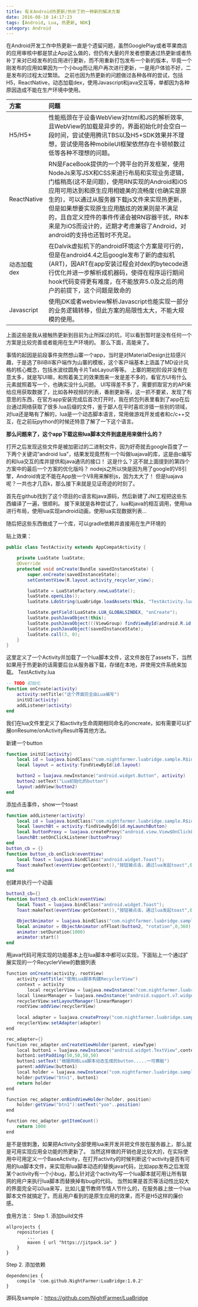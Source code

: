 ```yaml
---
title: 有关Android热更新/热补丁的一种新的解决方案
date: 2016-08-10 14:17:23
tags: [Android, Lua, 热更新, NDK]
category: Android
---
```


在Android开发工作中热更新一直是个遗留问题，虽然GooglePlay或者苹果商店的应用审核中都是禁止App这么做的，但仍有大量的开发者想要通过热更新或者热补丁来对已经发布的应用进行更新，而不用重新打包发布一个新的版本，毕竟一个刚发布的应用如果因为一个小bug而让用户再次进行更新，一是用户体验不好，二是发布的过程太过繁琐。
之前也因为热更新的问题做过各种各样的尝试，包括H5，ReactNative，动态加载dex，使用Javascript和java交互等，单都因为各种原因造成不能在生产环境中使用。

|方案      |    问题| 
|:-------- | :--------| 
|H5/H5+  | 性能瓶颈在于设备WebView对html和JS的解析效率, 且WebView的加载是异步的，界面初始化时会空白一段时间，尝试使用腾讯TBS以及H5+SDK效果并不理想，尝试使用各种mobileUI框架依然存在卡顿帧数过低等各种不理想的问题。 |
|ReactNative     | RN是FaceBook提供的一个跨平台的开发框架，使用NodeJs来写JSX和CSS来进行布局和实现业务逻辑，门槛稍高(这不是问题)，使用RN实现的Android和iOS应用可用达到和原生应用相媲美的流畅度(也确实是原生的)，可以通过从服务器下载js文件来实现热更新，但是如果想要实现原生应用酷炫的效果则是不满足的，且自定义控件的事件传递会被RN容器干扰，RN本来是为iOS而设计的，近期才考虑兼容了Android，对android的支持也还暂时不充足。| 
|动态加载dex      | 在Dalvik虚拟机下的android环境这个方案是可行的，但是在android4.4之后google发布了新的虚拟机(ART)，因ART在app安装过程会对dex的bytecode进行优化并进一步解析成机器码，使得在程序运行期间hook代码变得更有难度，在不能放弃5.0及之后的用户的前提下，这个问题是致命的 |
|Javascript      | 使用jDK或者webview解析Javascript也能实现一部分的业务逻辑转移，但此方案的局限性太大，不能大规模的使用。 |

上面这些是我从接触热更新到目前为止所踩过的坑，可以看到暂时是没有任何一个方案是比较完善或者能用在生产环境的。
那么下面，高能来了。

<!-- more -->
事情的起因是前段事件突然想山寨一个app，当时是对MaterialDesign比较感兴趣，于是选了BiliBili客户端作为山寨的模板，这个客户端基本上涵盖了MD设计风格的核心概念，包括水波纹圆角卡片TabLayout等等。
上寨的期初阶段并没有在意太多，就是写UI嘛，和照着美工的效果图来一发是差不多的，看官方UI有什么元素就照着写一个，也确实没什么问题。
UI写得差不多了，需要抓取官方的API来给应用获取数据了，比如各种视频的列表，番剧更新等，这一抓不要紧，发现了有意思的东西，在官方app安装完成后首次打开时，我在抓包列表里看到了app在后台通过网络获取了很多.lua后缀的文件，鉴于鄙人在平时喜欢涉猎一些别的领域，对lua还是略有了解的，lua是一个动态脚本语言，常用做游戏开发或者和c/c++交互，在之前玩python的时候还特意了解了一下这个语言。

**那么问题来了，这个app下载这些lua脚本文件到底是用来做什么的？**

打开之后发现这些文件是被加密过的二进制文件，因为好奇就去google百度了一下两个关键词“android lua”，结果发现竟然有一个叫做luajava的库，这是由c编写的和lua交互的库并提供和java通讯的接口！
这是什么？这不就上面提到的第四个方案中的最后一个方案的优化版吗？
nodejs之所以快是因为用了google的V8引擎，Android肯定不能在App放一个V8用来解析js，因为太大了！
但是luajava呢？一共也才几百k，那么接下来就是见证奇迹的时刻了。

首先在github找到了这个项目的c语言和java源码，然后新建了JNI工程把这些东西编译了一遍，很顺利。
接下来就是各种尝试了，lua和java的相互调用，使用lua进行布局，使用lua实现android动画，使用lua实现数据列表...

随后把这些东西做成了一个库，可以gradle依赖并直接用在生产环境的

贴上效果：
```java
public class TestActivity extends AppCompatActivity {

    private LuaState luaState;
    @Override
    protected void onCreate(Bundle savedInstanceState) {
        super.onCreate(savedInstanceState);
        setContentView(R.layout.activity_recycler_view);

        luaState = LuaStateFactory.newLuaState();
        luaState.openLibs();
        luaState.LdoString(LuaBridge.loadAssets(this, "TestActivity.lua"));

        luaState.getField(LuaState.LUA_GLOBALSINDEX, "onCreate");
        luaState.pushJavaObject(this);
        luaState.pushJavaObject(((ViewGroup) findViewById(android.R.id.content)).getChildAt(0));
        luaState.pushJavaObject(savedInstanceState);
        luaState.call(3, 0);
    }
}
```
这里定义了一个Activity并加载了一个lua脚本文件，这文件放在了assets下，当然如果用于热更新的话需要后台从服务器下载，存储在本地，并使用文件系统来加载。
TestActivity.lua
```lua
-- TODO 初始化
function onCreate(activity)
    activity:setTitle("这个界面完全由Lua编写")
    initUI(activity)
    addListener(activity)
end
```
我们在lua文件里定义了和activity生命周期相同命名的oncreate，如有需要可以扩展onResume/onActivityResult等其他方法。

新建一个button
```lua
function initUI(activity)
    local id = luajava.bindClass("com.nightfarmer.luabridge.sample.R$id")
    local layout = activity:findViewById(id.layout)

    button2 = luajava.newInstance("android.widget.Button", activity)
    button2:setText("Lua初始化的button")
    layout:addView(button2)
end
```

添加点击事件，show一个toast
```lua
function addListener(activity)
    local id = luajava.bindClass("com.nightfarmer.luabridge.sample.R$id")
    local launchBt = activity:findViewById(id.myLaunchButton)
    local buttonProxy = luajava.createProxy("android.view.View$OnClickListener", button_cb)
    launchBt:setOnClickListener(buttonProxy)
end
button_cb = {}
function button_cb.onClick(eventView)
    local Toast = luajava.bindClass("android.widget.Toast");
    Toast:makeText(eventView:getContext(),"按钮被点击，通过lua发起toast",0):show()
end
```

创建并执行一个动画
```lua
button3_cb={}
function button3_cb.onClick(eventView)
    local Toast = luajava.bindClass("android.widget.Toast");
    Toast:makeText(eventView:getContext(),"按钮被点击，通过lua发起toast",0):show()

    ObjectAnimator = luajava.bindClass("com.nightfarmer.luabridge.sample.ObjectAnimator")
    local animator = ObjectAnimator:ofFloat(button2, "rotation",0,360)
    animator:setDuration(1000)
    animator:start()
end
```

用java代码可用实现的功能基本上在lua脚本中都可以实现，下面贴上一个通过扩展实现的一个RecyclerView的数据列表
```java
function onCreate(activity, rootView)
	activity:setTitle("使用Lua脚本构建RecyclerView")
	context = activity
        local recyclerView = luajava.newInstance("com.nightfarmer.luabridge.sample.recyclerview.LuaRecyclerView", activity)
	local linearManager = luajava.newInstance("android.support.v7.widget.LinearLayoutManager", activity)
	recyclerView:setLayoutManager(linearManager)
	rootView:addView(recyclerView)
	
	local adapter = luajava.createProxy("com.nightfarmer.luabridge.sample.recyclerview.LuaRecyclerAdapter",rec_adapter)
	recyclerView:setAdapter(adapter)
end

rec_adapter={}
function rec_adapter.onCreateViewHolder(parent, viewType)
	local button1 =	luajava.newInstance("android.widget.TextView",context)
	button1:setPadding(50,50,50,50)
	button1:setText("根据网络Lua脚本动态生成的button.....一可赛艇")
	parent:addView(button1)
	local holder = luajava.newInstance("com.nightfarmer.luabridge.sample.recyclerview.LuaViewHolder", button1)
	holder:putView("btn1", button1)
	return holder
end

function rec_adapter.onBindViewHolder(holder, position)
	holder:getView("btn1"):setText("yoo"..position)
end

function rec_adapter.getItemCount()
 	return 1000
end

```

是不是很刺激，如果把Activity全部使用lua来开发并把文件放在服务器上，那么就是可用实现应用全功能的热更新了。
当然这样做的开销也是比较大的，在实际使用中可用定义一个BaseActivity，在打开activity的时候判断这个activity是否有可用的lua脚本文件，来实现用lua脚本动态的替换java代码，比如app发布之后发现某个activity有一个小bug，那么针对这个activity写一个lua脚本就可用让所有联网的用户来执行lua脚本而替换掉有bug的代码。
当然如果是首页等活动性比较大的界面完全可以lua来写，比如儿童节教师节情人节什么的，在服务器上放一个lua脚本文件就搞定了。而且用户看到的是原生应用的效果，而不是H5这样的廉价感。


食用方法：
Step 1. 添加build文件
```
allprojects {
	repositories {
		...
		maven { url "https://jitpack.io" }
	}
}
```
Step 2. 添加依赖
```
dependencies {
	compile 'com.github.NightFarmer:LuaBridge:1.0.2'
}
```

源码及sample：https://github.com/NightFarmer/LuaBridge
